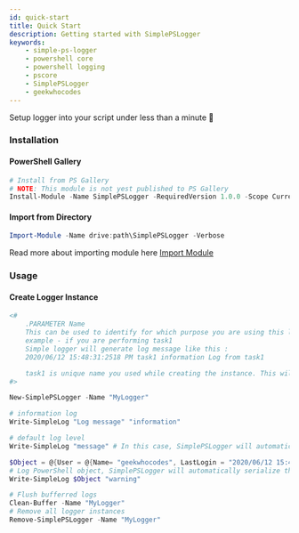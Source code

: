 ```yaml
---
id: quick-start
title: Quick Start
description: Getting started with SimplePSLogger
keywords:
    - simple-ps-logger
    - powershell core
    - powershell logging
    - pscore
    - SimplePSLogger
    - geekwhocodes
---
```


Setup logger into your script under less than a minute 🚀

### Installation

#### PowerShell Gallery

```powershell
# Install from PS Gallery 
# NOTE: This module is not yest published to PS Gallery
Install-Module -Name SimplePSLogger -RequiredVersion 1.0.0 -Scope CurrentUser
```
#### Import from Directory

```powershell
Import-Module -Name drive:path\SimplePSLogger -Verbose
```
Read more about importing module here [Import Module](https://docs.microsoft.com/en-us/powershell/module/microsoft.powershell.core/import-module?view=powershell-7)

### Usage

#### Create Logger Instance

```powershell
<#
    .PARAMETER Name 
    This can be used to identify for which purpose you are using this logger instance.
    example - if you are performing task1
    Simple logger will generate log message like this :
    2020/06/12 15:48:31:2518 PM task1 information Log from task1

    task1 is unique name you used while creating the instance. This will helpful to analyze your logs later. 
#>

New-SimplePSLogger -Name "MyLogger"

# information log
Write-SimpleLog "Log message" "information"

# default log level
Write-SimpleLog "message" # In this case, SimplePSLogger will automatically use default(information) loglevel

$Object = @{User = @{Name= "geekwhocodes", LastLogin = "2020/06/12 15:48:31:2518 PM" } }
# Log PowerShell object, SimplePSLogger will automatically serialize this object
Write-SimpleLog $Object "warning"

# Flush bufferred logs 
Clean-Buffer -Name "MyLogger"
# Remove all logger instances
Remove-SimplePSLogger -Name "MyLogger"
```
